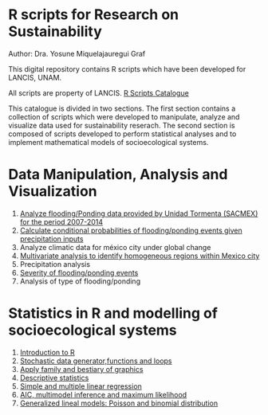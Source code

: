 # R scripts for Research on Sustainability

 Author: Dra. Yosune Miquelajauregui Graf
 
 This digital repository contains R scripts which have been developed for LANCIS, UNAM. 

 All scripts are property of LANCIS.
 [R Scripts Catalogue](http://lancis.ecologia.unam.mx/R_Scripts_Catalogue/)



This catalogue is divided in two sections. The first section contains a collection of scripts which were developed to   manipulate, analyze and visualize data used for sustainability reserach. The second section is composed of scripts developed to perform statistical analyses and to implement mathematical models of socioecological systems.

# Data Manipulation, Analysis and Visualization

1. [Analyze flooding/Ponding data provided by Unidad Tormenta (SACMEX) for the period 2007-2014](PondingAnalysis.pdf)
2. [Calculate conditional probabilities of flooding/ponding events given precipitation inputs](Bayesian(1).pdf)
3. Analyze climatic data for méxico city under global change
4. [Multivariate analysis to identify homogeneous regions within Mexico city](ClusterAnalysis.pdf)
5. Precipitation analysis
6. [Severity of flooding/ponding events](SeverityIndices.pdf)
7. Analysis of type of flooding/ponding

# Statistics in R and modelling of socioecological systems

1. [Introduction to R](ScriptClase1.pdf)
2. [Stochastic data generator,functions and loops](ScriptClase2.pdf)
3. [Apply family and bestiary of graphics](ScriptClase3.pdf)
4. [Descriptive statistics](ScriptClase4.pdf)
5. [Simple and multiple linear regression](ScriptClase5.pdf)
6. [AIC, multimodel inference and maximum likelihood](ScriptClase6.pdf)
7. [Generalized lineal models: Poisson and binomial distribution](ScriptClase7.pdf)



